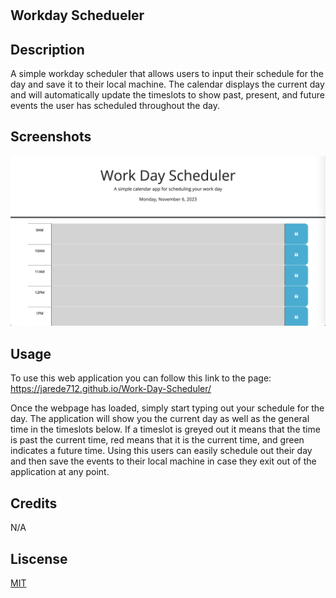 # <Workday Scheduler>

## Workday Schedueler

## Description

A simple workday scheduler that allows users to input their schedule for the day and save it to their local machine. The calendar displays the current day and will automatically update the timeslots to show past, present, and future events the user has scheduled throughout the day.

## Screenshots

![Screenshot](./Assets/Screenshot1.png)

## Usage

To use this web application you can follow this link to the page: https://jarede712.github.io/Work-Day-Scheduler/

Once the webpage has loaded, simply start typing out your schedule for the day. The application will show you the current day as well as the general time in the timeslots below. If a timeslot is greyed out it means that the time is past the current time, red means that it is the current time, and green indicates a future time. Using this users can easily schedule out their day and then save the events to their local machine in case they exit out of the application at any point.

## Credits 

N/A

## Liscense

[MIT](https://choosealicense.com/licenses/mit/)